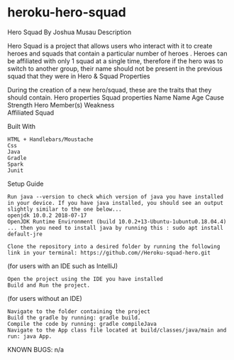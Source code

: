 # heroku-hero-squad
Hero Squad
By Joshua Musau
Description

Hero Squad is a project that allows users who interact with it to create heroes and squads that contain a particular number of heroes . Heroes can be affiliated with only 1 squad at a single time, therefore if the hero was to switch to another group, their name should not be present in the previous squad that they were in
Hero & Squad Properties

During the creation of a new hero/squad, these are the traits that they should contain.
Hero properties 	Squad properties
Name 	Name
Age 	Cause
Strength 	Hero Member(s)
Weakness 	
Affiliated Squad 	


Built With

    HTML + Handlebars/Moustache
    Css
    Java
    Gradle
    Spark
    Junit

Setup Guide

    Run java --version to check which version of java you have installed in your device. If you have java installed, you should see an output slightly similar to the one below...
    openjdk 10.0.2 2018-07-17
    OpenJDK Runtime Environment (build 10.0.2+13-Ubuntu-1ubuntu0.18.04.4)
    ... then you need to install java by running this : sudo apt install default-jre

    Clone the repository into a desired folder by running the following link in your terminal: https://github.com//Heroku-squad-hero.git

(for users with an IDE such as IntelliJ)

    Open the project using the IDE you have installed
    Build and Run the project.

(for users without an IDE)

    Navigate to the folder containing the project
    Build the gradle by running: gradle build.
    Compile the code by running: gradle compileJava
    Navigate to the App class file located at build/classes/java/main and run: java App.

KNOWN BUGS:
n/a